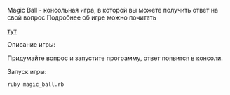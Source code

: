 Magic Ball - консольная игра, в которой вы можете получить ответ на свой вопрос 
Подробнее об игре можно почитать <p><a href="https://ru.wikipedia.org/wiki/Magic_8_ball" title="тут">тут</a></p>

Описание игры:

Придумайте вопрос и запустите программу, ответ появится в консоли.

Запуск игры:

`ruby magic_ball.rb`
